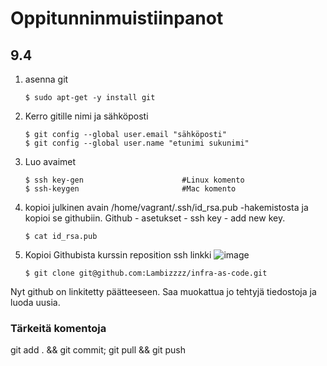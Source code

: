 # Oppitunninmuistiinpanot
## 9.4
1. asenna git

       $ sudo apt-get -y install git
2. Kerro gitille nimi ja sähköposti

       $ git config --global user.email "sähköposti"
       $ git config --global user.name "etunimi sukunimi"
3. Luo avaimet

       $ ssh key-gen                      #Linux komento
       $ ssh-keygen                       #Mac komento 
5. kopioi julkinen avain /home/vagrant/.ssh/id_rsa.pub -hakemistosta ja kopioi se githubiin. Github - asetukset - ssh key - add new key.
      
       $ cat id_rsa.pub
6. Kopioi Githubista kurssin reposition ssh linkki
![image](https://github.com/Lambizzzz/infra-as-code/assets/148875838/468a6534-4ff2-4fb1-85aa-49e0b535e465)

       $ git clone git@github.com:Lambizzzz/infra-as-code.git
Nyt github on linkitetty päätteeseen. Saa muokattua jo tehtyjä tiedostoja ja luoda uusia.

### Tärkeitä komentoja 

git add . && git commit; git pull && git push

